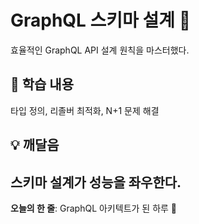 # GraphQL 스키마 설계 🎯
효율적인 GraphQL API 설계 원칙을 마스터했다.
## 📝 학습 내용
타입 정의, 리졸버 최적화, N+1 문제 해결
## 💡 깨달음
스키마 설계가 성능을 좌우한다.
---
**오늘의 한 줄**: GraphQL 아키텍트가 된 하루 🎨
